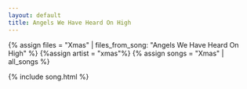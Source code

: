 ```yaml
---
layout: default
title: Angels We Have Heard On High
---
```


{% assign files = "Xmas" | files_from_song: "Angels We Have Heard On High" %}
{%assign artist = "xmas"%}
{% assign songs = "Xmas" | all_songs %}

 
{% include song.html %}
